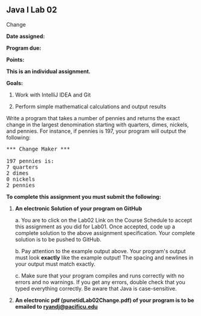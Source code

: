 ## Java I Lab 02

Change

**Date assigned:** 

**Program due:**

**Points:** 

**This is an individual assignment.**

**Goals:**

1.  Work with IntelliJ IDEA and Git

2.  Perform simple mathematical calculations and output results


Write a program that takes a number of pennies and returns the exact change
in the largest denomination starting with quarters, dimes, nickels, and 
pennies. For instance, if pennies is 197, your program will output the
following:

<pre>
*** Change Maker ***

197 pennies is: 
7 quarters
2 dimes
0 nickels
2 pennies
</pre>

**To complete this assignment you must submit the following:**

1.  **An electronic Solution of your program on GitHub**

    a.  You are to click on the Lab02 Link on the Course Schedule to accept this
        assignment as you did for Lab01. Once accepted, code up a
        complete solution to the above assignment specification. Your
        complete solution is to be pushed to GitHub.

    b.  Pay attention to the example output above. Your program's output
        must look **exactly** like the example output! The spacing and
        newlines in your output must match exactly.

    c.  Make sure that your program compiles and runs correctly with no
        errors and no warnings. If you get any errors, double check that
        you typed everything correctly. Be aware that Java is
        case-sensitive.

2.  **An electronic pdf (punetidLab02Change.pdf) of your program is to be emailed to ryandj@pacificu.edu**
